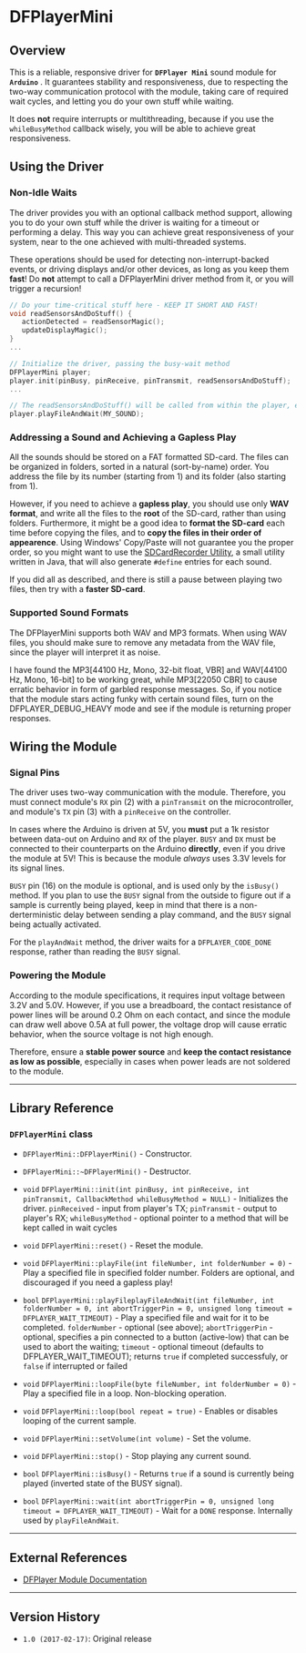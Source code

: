 # DFPlayerMini

## Overview
This is a reliable, responsive driver for **`DFPlayer Mini`** sound module for **`Arduino`** . It guarantees stability 
and responsiveness, due to respecting the two-way communication protocol with the module, taking care of required wait cycles, 
and letting you do your own stuff while waiting.

It does **not** require interrupts or multithreading, because if you use the `whileBusyMethod` callback wisely, you will be able
to achieve great responsiveness.

## Using the Driver
### Non-Idle Waits
The driver provides you with an optional callback method support, allowing you to do your own stuff while the driver is
waiting for a timeout or performing a delay. This way you can achieve great responsiveness of your system, near to the one achieved
with multi-threaded systems. 

These operations should be used for detecting non-interrupt-backed events, or driving displays and/or other devices, as long as
you keep them **fast**! Do **not** attempt to call a DFPlayerMini driver method from it, or you will trigger a recursion!

```C++
// Do your time-critical stuff here - KEEP IT SHORT AND FAST!
void readSensorsAndDoStuff() {
   actionDetected = readSensorMagic();
   updateDisplayMagic();
}
...

// Initialize the driver, passing the busy-wait method
DFPlayerMini player;
player.init(pinBusy, pinReceive, pinTransmit, readSensorsAndDoStuff);
...

// The readSensorsAndDoStuff() will be called from within the player, even when playing or waiting
player.playFileAndWait(MY_SOUND);

```

### Addressing a Sound and Achieving a Gapless Play
All the sounds should be stored on a FAT formatted SD-card. The files can be organized in folders, sorted in a natural
(sort-by-name) order. You address the file by its number (starting from 1) and its folder (also starting from 1).

However, if you need to achieve a **gapless play**, you should use only **WAV format**, and write all the files to the **root** 
of the SD-card, rather than using folders. Furthermore, it might be a good idea to **format the SD-card** each time before copying 
the files, and to **copy the files in their order of appearence**. Using Windows' Copy/Paste will not guarantee you the proper order,
so you might want to use the [SDCardRecorder Utility](https://github.com/jonnieZG/SDCardRecorder), a small utility written in Java,
that will also generate `#define` entries for each sound.

If you did all as described, and there is still a pause between playing two files, then try with a **faster SD-card**.

### Supported Sound Formats
The DFPlayerMini supports both WAV and MP3 formats. When using WAV files, you should make sure to remove any metadata
from the WAV file, since the player will interpret it as noise.

I have found the MP3[44100 Hz, Mono, 32-bit float, VBR] and WAV[44100 Hz, Mono, 16-bit] to be working great, while MP3[22050 CBR]
to cause erratic behavior in form of garbled response messages. So, if you notice that the module stars acting funky with certain
sound files, turn on the DFPLAYER_DEBUG_HEAVY mode and see if the module is returning proper responses.

## Wiring the Module

### Signal Pins
The driver uses two-way communication with the module. Therefore, you must connect module's `RX` pin (2) with a `pinTransmit` on
the microcontroller, and module's `TX` pin (3) with a `pinReceive` on the controller.

In cases where the Arduino is driven at 5V, you **must** put a 1k resistor between data-out on Arduino and `RX` of the player. `BUSY`
and `DX` must be connected to their counterparts on the Arduino **directly**, even if you drive the module at 5V! This is because the
module *always* uses 3.3V levels for its signal lines.

`BUSY` pin (16) on the module is optional, and is used only by the `isBusy()` method. If you plan to use the `BUSY` signal from
the outside to figure out if a sample is currently being played, keep in mind that there is a non-derterministic delay between
sending a play command, and the `BUSY` signal being actually activated. 

For the `playAndWait` method, the driver waits for a `DFPLAYER_CODE_DONE` response, rather than reading the `BUSY` signal.

### Powering the Module
According to the module specifications, it requires input voltage between 3.2V and 5.0V. However, if you use a breadboard, the
contact resistance of power lines will be around 0.2 Ohm on each contact, and since the module can draw well above 0.5A at full 
power, the voltage drop will cause erratic behavior, when the source voltage is not high enough.

Therefore, ensure a **stable power source** and **keep the contact resistance as low as possible**, especially in cases when power
leads are not soldered to the module.

------------------------

## Library Reference

### `DFPlayerMini` class

- `DFPlayerMini::DFPlayerMini()` - Constructor.

- `DFPlayerMini::~DFPlayerMini()` - Destructor.

- `void` `DFPlayerMini::init(int pinBusy, int pinReceive, int pinTransmit, CallbackMethod whileBusyMethod = NULL)` -
   Initializes the driver. 
   `pinReceived` - input from player's TX;
   `pinTransmit` - output to player's RX; 
   `whileBusyMethod` - optional pointer to a method that will be kept called in wait cycles

- `void` `DFPlayerMini::reset()` - Reset the module.

- `void` `DFPlayerMini::playFile(int fileNumber, int folderNumber = 0)` - Play a specified file in specified folder number.
   Folders are optional, and discouraged if you need a gapless play!

- `bool` `DFPlayerMini::playFileplayFileAndWait(int fileNumber, int folderNumber = 0, int abortTriggerPin = 0, unsigned long timeout =
	DFPLAYER_WAIT_TIMEOUT)` -
   Play a specified file and wait for it to be completed. 
   `folderNumber` - optional (see above);
   `abortTriggerPin` - optional, specifies a pin connected to a button (active-low) that can be used to abort the waiting;
	`timeout` - optional timeout (defaults to DFPLAYER_WAIT_TIMEOUT);
   returns `true` if completed successfuly, or `false` if interrupted or failed
   
- `void` `DFPlayerMini::loopFile(byte fileNumber, int folderNumber = 0)` - Play a specified file in a loop. Non-blocking operation.

- `void` `DFPlayerMini::loop(bool repeat = true)` - Enables or disables looping of the current sample.

- `void` `DFPlayerMini::setVolume(int volume)` - Set the volume.

- `void` `DFPlayerMini::stop()` - Stop playing any current sound.

- `bool` `DFPlayerMini::isBusy()` - Returns `true` if a sound is currently being played (inverted state of the BUSY signal).

- `bool` `DFPlayerMini::wait(int abortTriggerPin = 0, unsigned long timeout = DFPLAYER_WAIT_TIMEOUT)` - 
   Wait for a `DONE` response. Internally used by `playFileAndWait`.

------------------------

## External References
* [DFPlayer Module Documentation](https://www.dfrobot.com/wiki/index.php/DFPlayer_Mini_SKU:DFR0299)

------------------------

## Version History

* `1.0 (2017-02-17)`: Original release

